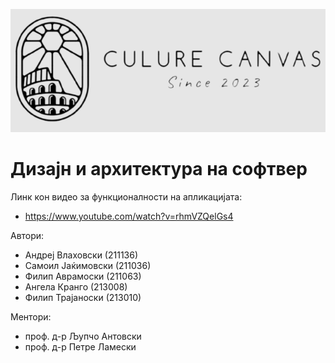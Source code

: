 ![alt text](https://github.com/VlahovskiAndrej/DIANS/blob/monument-images-impl/Domasna3/CultureCanvasMK/src/main/resources/static/images/logo_new.png?raw=true&&size=100x100)
# Дизајн и архитектура на софтвер

Линк кон видео за функционалности на апликацијата: <br  />
-  https://www.youtube.com/watch?v=rhmVZQelGs4

Автори:<br />
- Андреј Влаховски (211136)<br /> 
- Самоил Јаќимовски (211036)<br />
- Филип Аврамоски (211063)<br />
- Ангела Кранго (213008)<br />
- Филип Трајаноски (213010)

Ментори:<br />
- проф. д-р Љупчо Антовски<br />
- проф. д-р Петре Ламески<br />


